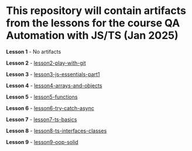 # This repository will contain artifacts from the lessons for the course QA Automation with JS/TS (Jan 2025)

**Lesson 1** - No artifacts

**Lesson 2** - [lesson2-play-with-git](./lesson2-play-with-git)

**Lesson 3** - [lesson3-js-essentials-part1](./lesson3-js-essentials-part1)

**Lesson 4** - [lesson4-arrays-and-objects](./lesson4-arrays)

**Lesson 5** - [lesson5-functions](./lesson5-functions)

**Lesson 6** - [lesson6-try-catch-async](./lesson6-try-catch-async)

**Lesson 7** - [lesson7-ts-basics](./lesson7-ts-basics)

**Lesson 8** - [lesson8-ts-interfaces-classes](./lesson8-ts-interfaces-classes)

**Lesson 9** - [lesson9-oop-solid](./lesson9-oop-solid)
